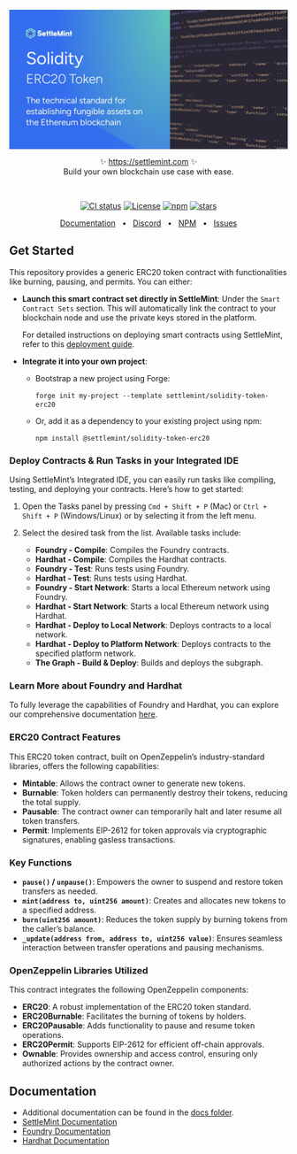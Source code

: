 <p align="center">
  <img src="https://github.com/settlemint/solidity-token-erc20/blob/main/OG_Solidity.jpg" align="center" alt="logo" />
  <p align="center">
    ✨ <a href="https://settlemint.com">https://settlemint.com</a> ✨
    <br/>
    Build your own blockchain use case with ease.
  </p>
</p>
<br/>
<p align="center">
<a href="https://github.com/settlemint/solidity-token-erc20/actions?query=branch%3Amain"><img src="https://github.com/settlemint/solidity-token-erc20/actions/workflows/solidity.yml/badge.svg?event=push&branch=main" alt="CI status" /></a>
<a href="https://fsl.software" rel="nofollow"><img src="https://img.shields.io/npm/l/@settlemint/solidity-token-erc20" alt="License"></a>
<a href="https://www.npmjs.com/package/@settlemint/solidity-token-erc20" rel="nofollow"><img src="https://img.shields.io/npm/dw/@settlemint/solidity-token-erc20" alt="npm"></a>
<a href="https://github.com/settlemint/solidity-token-erc20" rel="nofollow"><img src="https://img.shields.io/github/stars/settlemint/solidity-token-erc20" alt="stars"></a>
</p>

<div align="center">
  <a href="https://console.settlemint.com/documentation/">Documentation</a>
  <span>&nbsp;&nbsp;•&nbsp;&nbsp;</span>
  <a href="https://discord.com/invite/Mt5yqFrey9">Discord</a>
  <span>&nbsp;&nbsp;•&nbsp;&nbsp;</span>
  <a href="https://www.npmjs.com/package/@settlemint/solidity-token-erc20">NPM</a>
  <span>&nbsp;&nbsp;•&nbsp;&nbsp;</span>
  <a href="https://github.com/settlemint/solidity-token-erc20/issues">Issues</a>
  <br />
</div>

## Get Started

This repository provides a generic ERC20 token contract with functionalities like burning, pausing, and permits. You can either:

- **Launch this smart contract set directly in SettleMint**: Under the `Smart Contract Sets` section. This will automatically link the contract to your blockchain node and use the private keys stored in the platform.
  
  For detailed instructions on deploying smart contracts using SettleMint, refer to this [deployment guide](https://console.settlemint.com/documentation/docs/using-platform/add_smart_contract_sets/deploying_a_contract/).

- **Integrate it into your own project**:
  - Bootstrap a new project using Forge:
    ```shell
    forge init my-project --template settlemint/solidity-token-erc20
    ```
  - Or, add it as a dependency to your existing project using npm:
    ```shell
    npm install @settlemint/solidity-token-erc20
    ```
### Deploy Contracts & Run Tasks in your Integrated IDE

Using SettleMint’s Integrated IDE, you can easily run tasks like compiling, testing, and deploying your contracts. Here’s how to get started:

1. Open the Tasks panel by pressing `Cmd + Shift + P` (Mac) or `Ctrl + Shift + P` (Windows/Linux) or by selecting it from the left menu.
2. Select the desired task from the list. Available tasks include:

   - **Foundry - Compile**: Compiles the Foundry contracts.
   - **Hardhat - Compile**: Compiles the Hardhat contracts.
   - **Foundry - Test**: Runs tests using Foundry.
   - **Hardhat - Test**: Runs tests using Hardhat.
   - **Foundry - Start Network**: Starts a local Ethereum network using Foundry.
   - **Hardhat - Start Network**: Starts a local Ethereum network using Hardhat.
   - **Hardhat - Deploy to Local Network**: Deploys contracts to a local network.
   - **Hardhat - Deploy to Platform Network**: Deploys contracts to the specified platform network.
   - **The Graph - Build & Deploy**: Builds and deploys the subgraph.

### Learn More about Foundry and Hardhat

To fully leverage the capabilities of Foundry and Hardhat, you can explore our comprehensive documentation [here](https://console.settlemint.com/documentation/docs/using-platform/add_smart_contract_sets/smart_contracts/).


### ERC20 Contract Features

This ERC20 token contract, built on OpenZeppelin’s industry-standard libraries, offers the following capabilities:

- **Mintable**: Allows the contract owner to generate new tokens.
- **Burnable**: Token holders can permanently destroy their tokens, reducing the total supply.
- **Pausable**: The contract owner can temporarily halt and later resume all token transfers.
- **Permit**: Implements EIP-2612 for token approvals via cryptographic signatures, enabling gasless transactions.

### Key Functions

- **`pause()` / `unpause()`**: Empowers the owner to suspend and restore token transfers as needed.
- **`mint(address to, uint256 amount)`**: Creates and allocates new tokens to a specified address.
- **`burn(uint256 amount)`**: Reduces the token supply by burning tokens from the caller’s balance.
- **`_update(address from, address to, uint256 value)`**: Ensures seamless interaction between transfer operations and pausing mechanisms.

### OpenZeppelin Libraries Utilized

This contract integrates the following OpenZeppelin components:

- **ERC20**: A robust implementation of the ERC20 token standard.
- **ERC20Burnable**: Facilitates the burning of tokens by holders.
- **ERC20Pausable**: Adds functionality to pause and resume token operations.
- **ERC20Permit**: Supports EIP-2612 for efficient off-chain approvals.
- **Ownable**: Provides ownership and access control, ensuring only authorized actions by the contract owner.


## Documentation

- Additional documentation can be found in the [docs folder](./docs).
- [SettleMint Documentation](https://console.settlemint.com/documentation/docs/using-platform/integrated-development-environment/)
- [Foundry Documentation](https://book.getfoundry.sh/)
- [Hardhat Documentation](https://hardhat.org/hardhat-runner/docs/getting-started)
